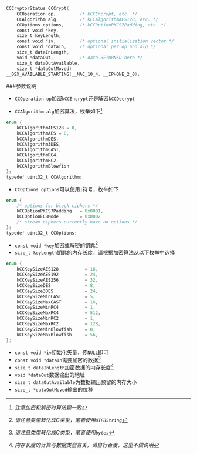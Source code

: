 ```swift
CCCryptorStatus CCCrypt(
    CCOperation op,         /* kCCEncrypt, etc. */
    CCAlgorithm alg,        /* kCCAlgorithmAES128, etc. */
    CCOptions options,      /* kCCOptionPKCS7Padding, etc. */
    const void *key,
    size_t keyLength,
    const void *iv,         /* optional initialization vector */
    const void *dataIn,     /* optional per op and alg */
    size_t dataInLength,
    void *dataOut,          /* data RETURNED here */
    size_t dataOutAvailable,
    size_t *dataOutMoved)
__OSX_AVAILABLE_STARTING(__MAC_10_4, __IPHONE_2_0);
```
###参数说明

- `CCOperation op`加密`kCCEncrypt`还是解密`kCCDecrypt`

- `CCAlgorithm alg`加密算法，枚举如下[^note1]

```swift
enum {
    kCCAlgorithmAES128 = 0,
    kCCAlgorithmAES = 0,
    kCCAlgorithmDES,
    kCCAlgorithm3DES,       
    kCCAlgorithmCAST,       
    kCCAlgorithmRC4,
    kCCAlgorithmRC2,   
    kCCAlgorithmBlowfish    
};
typedef uint32_t CCAlgorithm;
```

- `CCOptions options`可以使用`|`符号，枚举如下

```swift
enum {
    /* options for block ciphers */
    kCCOptionPKCS7Padding   = 0x0001,
    kCCOptionECBMode        = 0x0002
    /* stream ciphers currently have no options */
};
typedef uint32_t CCOptions;
```

- `const void *key`加密或解密的钥匙[^note2]
- `size_t keyLength`钥匙的内存长度，请根据加密算法从以下枚举中选择

```swift
enum {
    kCCKeySizeAES128          = 16,
    kCCKeySizeAES192          = 24,
    kCCKeySizeAES256          = 32,
    kCCKeySizeDES             = 8,
    kCCKeySize3DES            = 24,
    kCCKeySizeMinCAST         = 5,
    kCCKeySizeMaxCAST         = 16,
    kCCKeySizeMinRC4          = 1,
    kCCKeySizeMaxRC4          = 512,
    kCCKeySizeMinRC2          = 1,
    kCCKeySizeMaxRC2          = 128,
    kCCKeySizeMinBlowfish     = 8,
    kCCKeySizeMaxBlowfish     = 56,
};
```

- `const void *iv`初始化矢量，传`NULL`即可
- `const void *dataIn`需要加密的数据[^note3]
- `size_t dataInLength`加密数据的内存长度[^note4]
- `void *dataOut`数据输出的地址
- `size_t dataOutAvailable`为数据输出预留的内存大小
- `size_t *dataOutMoved`输出的位移

[^note1]: *注意加密和解密时算法要一致*
[^note2]: *请注意类型转化成C类型，笔者使用`UTF8String`*
[^note3]: *请注意类型转化成C类型，笔者使用`bytes`*
[^note4]: *内存长度的计算与数据类型有关，请自行百度，这里不做说明*